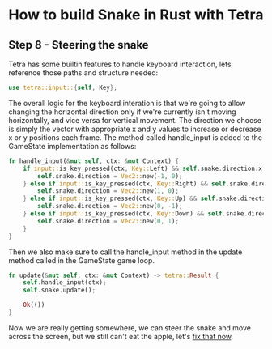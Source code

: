 # How to build Snake in Rust with Tetra
## Step 8 - Steering the snake
Tetra has some builtin features to handle keyboard interaction, lets reference those paths and structure needed:
```rust
use tetra::input::{self, Key};
```
The overall logic for the keyboard interation is that we're going to allow changing the horizontal direction only if we're currently isn't moving horizontally, and vice versa for vertical movement. The direction we choose is simply the vector with appropriate x and y values to increase or decrease x or y positions each frame. The method called handle_input is added to the GameState implementation as follows:
```rust
fn handle_input(&mut self, ctx: &mut Context) {
    if input::is_key_pressed(ctx, Key::Left) && self.snake.direction.x == 0 {
        self.snake.direction = Vec2::new(-1, 0);
    } else if input::is_key_pressed(ctx, Key::Right) && self.snake.direction.x == 0 {
        self.snake.direction = Vec2::new(1, 0);
    } else if input::is_key_pressed(ctx, Key::Up) && self.snake.direction.y == 0 {
        self.snake.direction = Vec2::new(0, -1);
    } else if input::is_key_pressed(ctx, Key::Down) && self.snake.direction.y == 0 {
        self.snake.direction = Vec2::new(0, 1);
    }
}
```
Then we also make sure to call the handle_input method in the update method called in the GameState game loop.
```rust
fn update(&mut self, ctx: &mut Context) -> tetra::Result {
    self.handle_input(ctx);
    self.snake.update();

    Ok(())
}
```
Now we are really getting somewhere, we can steer the snake and move across the screen, but we still can't eat the apple, let's [fix that now](step_9.md).
